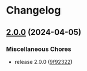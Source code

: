 # Changelog

## [2.0.0](https://github.com/davids-ensemble/tj-jira-panel/compare/v1.2.0...v2.0.0) (2024-04-05)


### Miscellaneous Chores

* release 2.0.0 ([9f92322](https://github.com/davids-ensemble/tj-jira-panel/commit/9f923222bd89a825f71e82d4cb866cc56bb28774))
